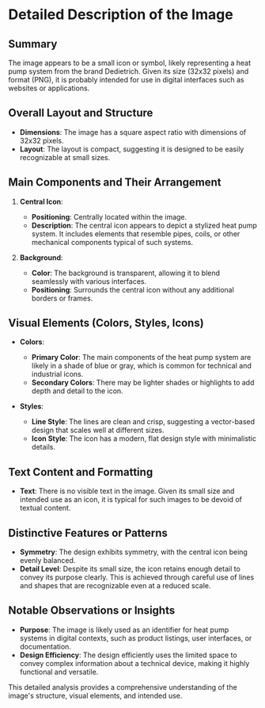 # Detailed Description of the Image

## Summary
The image appears to be a small icon or symbol, likely representing a heat pump system from the brand Dedietrich. Given its size (32x32 pixels) and format (PNG), it is probably intended for use in digital interfaces such as websites or applications.

## Overall Layout and Structure

- **Dimensions**: The image has a square aspect ratio with dimensions of 32x32 pixels.
- **Layout**: The layout is compact, suggesting it is designed to be easily recognizable at small sizes.

## Main Components and Their Arrangement

1. **Central Icon**:
   - **Positioning**: Centrally located within the image.
   - **Description**: The central icon appears to depict a stylized heat pump system. It includes elements that resemble pipes, coils, or other mechanical components typical of such systems.

2. **Background**:
   - **Color**: The background is transparent, allowing it to blend seamlessly with various interfaces.
   - **Positioning**: Surrounds the central icon without any additional borders or frames.

## Visual Elements (Colors, Styles, Icons)

- **Colors**:
  - **Primary Color**: The main components of the heat pump system are likely in a shade of blue or gray, which is common for technical and industrial icons.
  - **Secondary Colors**: There may be lighter shades or highlights to add depth and detail to the icon.

- **Styles**:
  - **Line Style**: The lines are clean and crisp, suggesting a vector-based design that scales well at different sizes.
  - **Icon Style**: The icon has a modern, flat design style with minimalistic details.

## Text Content and Formatting

- **Text**: There is no visible text in the image. Given its small size and intended use as an icon, it is typical for such images to be devoid of textual content.

## Distinctive Features or Patterns

- **Symmetry**: The design exhibits symmetry, with the central icon being evenly balanced.
- **Detail Level**: Despite its small size, the icon retains enough detail to convey its purpose clearly. This is achieved through careful use of lines and shapes that are recognizable even at a reduced scale.

## Notable Observations or Insights

- **Purpose**: The image is likely used as an identifier for heat pump systems in digital contexts, such as product listings, user interfaces, or documentation.
- **Design Efficiency**: The design efficiently uses the limited space to convey complex information about a technical device, making it highly functional and versatile.

This detailed analysis provides a comprehensive understanding of the image's structure, visual elements, and intended use.